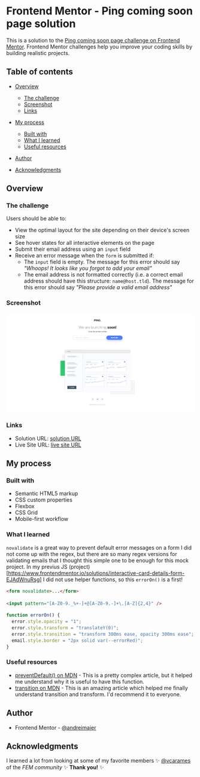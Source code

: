 # Frontend Mentor - Ping coming soon page solution

This is a solution to the [Ping coming soon page challenge on Frontend Mentor](https://www.frontendmentor.io/challenges/ping-single-column-coming-soon-page-5cadd051fec04111f7b848da). Frontend Mentor challenges help you improve your coding skills by building realistic projects.

## Table of contents

- [Overview](#overview)
  - [The challenge](#the-challenge)
  - [Screenshot](#screenshot)
  - [Links](#links)
- [My process](#my-process)

  - [Built with](#built-with)
  - [What I learned](#what-i-learned)
  - [Useful resources](#useful-resources)

- [Author](#author)
- [Acknowledgments](#acknowledgments)

## Overview

### The challenge

Users should be able to:

- View the optimal layout for the site depending on their device's screen size
- See hover states for all interactive elements on the page
- Submit their email address using an `input` field
- Receive an error message when the `form` is submitted if:
  - The `input` field is empty. The message for this error should say _"Whoops! It looks like you forgot to add your email"_
  - The email address is not formatted correctly (i.e. a correct email address should have this structure: `name@host.tld`). The message for this error should say _"Please provide a valid email address"_

### Screenshot

![Screenshot](./images/screenshot.png)

### Links

- Solution URL: [solution URL](https://www.frontendmentor.io/solutions/ping-single-column-coming-soon-page-EgapDlNyzI)
- Live Site URL: [live site URL](https://andreimaier.github.io/Bing-coming-soon/)

## My process

### Built with

- Semantic HTML5 markup
- CSS custom properties
- Flexbox
- CSS Grid
- Mobile-first workflow

### What I learned

`novalidate` is a great way to prevent default error messages on a form
I did not come up with the regex, but there are so many regex versions for validating emails that I thought this simple one to be enough for this mock project.
In my previus JS (project)[https://www.frontendmentor.io/solutions/interactive-card-details-form-EJAdWnuRsg] I did not use helper functions, so this `errorOn()` is a first!

```html
<form novalidate>...</form>

<input pattern="[A-Z0-9._%+-]+@[A-Z0-9.-]+\.[A-Z]{2,4}" />
```

```js
function errorOn() {
  error.style.opacity = "1";
  error.style.transform = "translateY(0)";
  error.style.transition = "transform 300ms ease, opacity 300ms ease";
  email.style.border = "2px solid var(--errorRed)";
}
```

### Useful resources

- [preventDefault() on MDN](https://developer.mozilla.org/en-US/docs/Web/API/Event/preventDefault) - This is a pretty complex article, but it helped me understand why it is useful to have this function.
- [transition on MDN](https://developer.mozilla.org/en-US/docs/Web/CSS/transition) - This is an amazing article which helped me finally understand transition and transform. I'd recommend it to everyone.

## Author

- Frontend Mentor - [@andreimaier](https://www.frontendmentor.io/profile/andreimaier)

## Acknowledgments

I learned a lot from looking at some of my favorite members ✨ [@vcarames](https://www.frontendmentor.io/profile/vcarames) of the _FEM community_ ✨ **Thank you!** ✨
